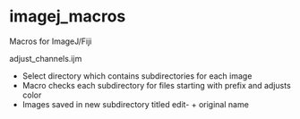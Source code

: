 # imagej_macros  
Macros for ImageJ/Fiji  
  
adjust_channels.ijm  
 - Select directory which contains subdirectories for each image  
 - Macro checks each subdirectory for files starting with prefix and adjusts color
 - Images saved in new subdirectory titled edit- + original name
